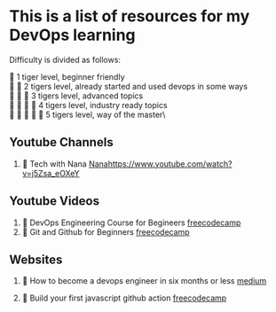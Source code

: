 # This is a list of resources for my DevOps learning

Difficulty is divided as follows:

🐯 1 tiger level, beginner friendly\
🐯 🐯 2 tigers level, already started and used devops in some ways\
🐯 🐯 🐯 3 tigers level, advanced topics\
🐯 🐯 🐯 🐯 4 tigers level, industry ready topics\
🐯 🐯 🐯 🐯 🐯 5 tigers level, way of the master\

## Youtube Channels

1. 🐯 Tech with Nana [Nana](https://www.youtube.com/watch?v=0yWAtQ6wYNM)https://www.youtube.com/watch?v=j5Zsa_eOXeY

## Youtube Videos

1. 🐯 DevOps Engineering Course for Begineers [freecodecamp](https://www.youtube.com/watch?v=j5Zsa_eOXeY)
2. 🐯 Git and Github for Beginners [freecodecamp](https://www.youtube.com/watch?v=RGOj5yH7evk)

## Websites

1. 🐯 How to become a devops engineer in six months or less [medium](https://medium.com/@devfire/how-to-become-a-devops-engineer-in-six-months-or-less-366097df7737)

2. 🐯 Build your first javascript github action [freecodecamp](https://www.freecodecamp.org/news/build-your-first-javascript-github-action/)

